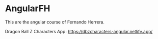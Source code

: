 # AngularFH

This are the angular course of Fernando Herrera.

Dragon Ball Z Characters App: https://dbzcharacters-angular.netlify.app/
